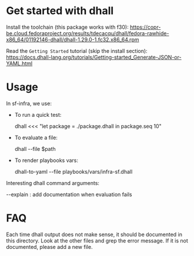 # Get started with dhall

Install the toolchain (this package works with f30):
  https://copr-be.cloud.fedoraproject.org/results/tdecacqu/dhall/fedora-rawhide-x86_64/01192146-dhall/dhall-1.29.0-1.fc32.x86_64.rpm

Read the `Getting Started` tutorial (skip the install section):
  https://docs.dhall-lang.org/tutorials/Getting-started_Generate-JSON-or-YAML.html

# Usage

In sf-infra, we use:

* To run a quick test:

  dhall <<< "let package = ./package.dhall in package.seq 10"

* To evaluate a file:

  dhall --file $path

* To render playbooks vars:

  dhall-to-yaml --file playbooks/vars/infra-sf.dhall


Interesting dhall command arguments:

  --explain  : add documentation when evaluation fails



# FAQ

Each time dhall output does not make sense, it should be documented in this directory.
Look at the other files and grep the error message. If it is not documented, please add a new file.
